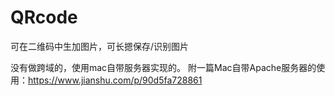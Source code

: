 # QRcode
可在二维码中生加图片，可长摁保存/识别图片

没有做跨域的，使用mac自带服务器实现的。
附一篇Mac自带Apache服务器的使用：https://www.jianshu.com/p/90d5fa728861
